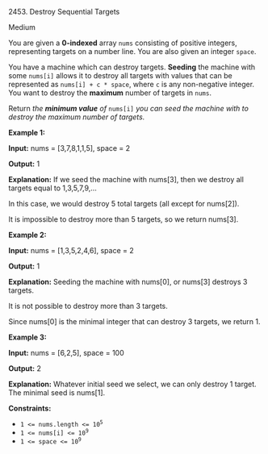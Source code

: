 2453\. Destroy Sequential Targets

Medium

You are given a **0-indexed** array `nums` consisting of positive integers, representing targets on a number line. You are also given an integer `space`.

You have a machine which can destroy targets. **Seeding** the machine with some `nums[i]` allows it to destroy all targets with values that can be represented as `nums[i] + c * space`, where `c` is any non-negative integer. You want to destroy the **maximum** number of targets in `nums`.

Return _the **minimum value** of_ `nums[i]` _you can seed the machine with to destroy the maximum number of targets._

**Example 1:**

**Input:** nums = [3,7,8,1,1,5], space = 2

**Output:** 1

**Explanation:** If we seed the machine with nums[3], then we destroy all targets equal to 1,3,5,7,9,...

In this case, we would destroy 5 total targets (all except for nums[2]).

It is impossible to destroy more than 5 targets, so we return nums[3]. 

**Example 2:**

**Input:** nums = [1,3,5,2,4,6], space = 2

**Output:** 1

**Explanation:** Seeding the machine with nums[0], or nums[3] destroys 3 targets.

It is not possible to destroy more than 3 targets.

Since nums[0] is the minimal integer that can destroy 3 targets, we return 1. 

**Example 3:**

**Input:** nums = [6,2,5], space = 100

**Output:** 2

**Explanation:** Whatever initial seed we select, we can only destroy 1 target. The minimal seed is nums[1]. 

**Constraints:**

*   <code>1 <= nums.length <= 10<sup>5</sup></code>
*   <code>1 <= nums[i] <= 10<sup>9</sup></code>
*   <code>1 <= space <= 10<sup>9</sup></code>